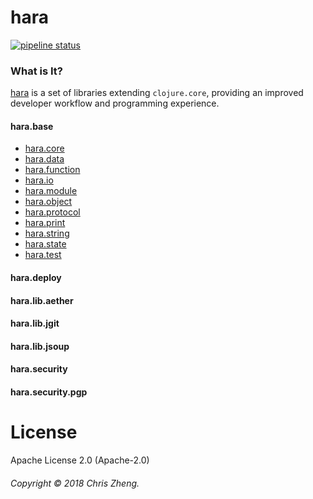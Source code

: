 # hara

[![pipeline status](https://travis-ci.org/zcaudate/hara.svg?branch=master)](https://travis-ci.org/zcaudate/hara)

### What is It?

[hara](https://zcaudate.github.io/hara) is a set of libraries extending `clojure.core`, providing an improved developer workflow and programming experience.

#### hara.base

- [hara.core]()
- [hara.data]()
- [hara.function]()
- [hara.io]()
- [hara.module]()
- [hara.object]()
- [hara.protocol]()
- [hara.print]()
- [hara.string]()
- [hara.state]()
- [hara.test]()

#### hara.deploy

#### hara.lib.aether

#### hara.lib.jgit

#### hara.lib.jsoup

#### hara.security

#### hara.security.pgp

# License

Apache License 2.0 (Apache-2.0) 

###### Copyright © 2018 Chris Zheng.
